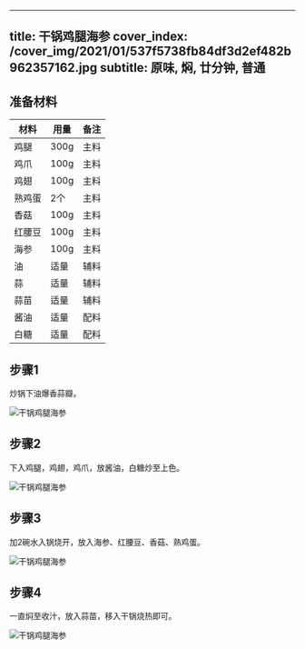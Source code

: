 
---
title: 干锅鸡腿海参
cover_index: /cover_img/2021/01/537f5738fb84df3d2ef482b962357162.jpg
subtitle: 原味, 焖, 廿分钟, 普通
---

## 准备材料

| 材料     | 用量 | 备注|
| ------- | ----- | --- |
| 鸡腿 | 300g| 主料 |
| 鸡爪 | 100g| 主料 |
| 鸡翅 | 100g| 主料 |
| 熟鸡蛋 | 2个| 主料 |
| 香菇 | 100g| 主料 |
| 红腰豆 | 100g| 主料 |
| 海参 | 100g| 主料 |
| 油 | 适量| 辅料 |
| 蒜 | 适量| 辅料 |
| 蒜苗 | 适量| 辅料 |
| 酱油 | 适量| 配料 |
| 白糖 | 适量| 配料 |

## 步骤1

炒锅下油爆香蒜瓣。

![干锅鸡腿海参](https://i8.meishichina.com/attachment/recipe/201106/201106191057347.jpg?x-oss-process=style/p320) 

## 步骤2

下入鸡腿，鸡翅，鸡爪，放酱油，白糖炒至上色。

![干锅鸡腿海参](https://i8.meishichina.com/attachment/recipe/201106/201106191057468.jpg?x-oss-process=style/p320) 

## 步骤3

加2碗水入锅烧开，放入海参、红腰豆、香菇、熟鸡蛋。

![干锅鸡腿海参](https://i8.meishichina.com/attachment/recipe/201106/201106191058087.jpg?x-oss-process=style/p320) 

## 步骤4

一直焖至收汁，放入蒜苗，移入干锅烧热即可。

![干锅鸡腿海参](https://i8.meishichina.com/attachment/recipe/201106/201106191058252.jpg?x-oss-process=style/p320) 

